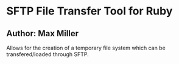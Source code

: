 # SFTP File Transfer Tool for Ruby
## Author: Max Miller

Allows for the creation of a temporary file system which can be transfered/loaded through SFTP.

